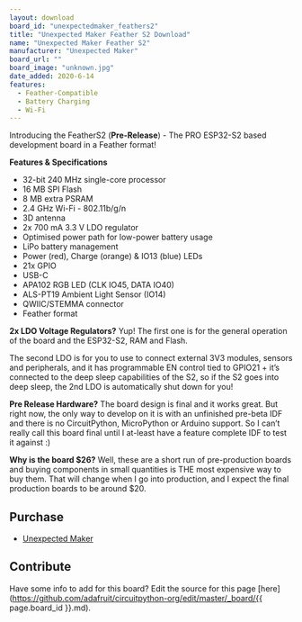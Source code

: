 ```yaml
---
layout: download
board_id: "unexpectedmaker_feathers2"
title: "Unexpected Maker Feather S2 Download"
name: "Unexpected Maker Feather S2"
manufacturer: "Unexpected Maker"
board_url: ""
board_image: "unknown.jpg"
date_added: 2020-6-14
features:
  - Feather-Compatible
  - Battery Charging
  - Wi-Fi
---
```


Introducing the FeatherS2 (**Pre-Release**) - The PRO ESP32-S2 based development board in a Feather format!

**Features & Specifications**
 - 32-bit 240 MHz single-core processor 
 - 16 MB SPI Flash
 - 8 MB extra PSRAM
 - 2.4 GHz Wi-Fi - 802.11b/g/n
 - 3D antenna
 - 2x 700 mA 3.3 V LDO regulator
 - Optimised power path for low-power battery usage
 - LiPo battery management
 - Power (red), Charge (orange) & IO13 (blue) LEDs
 - 21x GPIO
 - USB-C
 - APA102 RGB LED (CLK IO45, DATA IO40)
 - ALS-PT19 Ambient Light Sensor (IO14)
 - QWIIC/STEMMA connector
 - Feather format

**2x LDO Voltage Regulators?**
Yup! The first one is for the general operation of the board and the ESP32-S2, RAM and Flash. 

The second LDO is for you to use to connect external 3V3 modules, sensors and peripherals, and it has programmable EN control tied to GPIO21 + it’s connected to the deep sleep capabilities of the S2, so if the S2 goes into deep sleep, the 2nd LDO is automatically shut down for you!

**Pre Release Hardware?**
The board design is final and it works great. But right now, the only way to develop on it is with an unfinished pre-beta IDF and there is no CircuitPython, MicroPython or Arduino support. So I can’t really call this board final until I at-least have a feature complete IDF to test it against :)

**Why is the board $26?**
Well, these are a short run of pre-production boards and buying components in small quantities is THE most expensive way to buy them. That will change when I go into production, and I expect the final production boards to be around $20.

## Purchase
* [Unexpected Maker](https://unexpectedmaker.com/shop/feathers2-esp32-s2)

## Contribute

Have some info to add for this board? Edit the source for this page [here](https://github.com/adafruit/circuitpython-org/edit/master/_board/{{ page.board_id }}.md).
